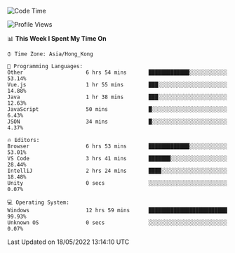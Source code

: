 <!--START_SECTION:waka-->
![Code Time](http://img.shields.io/badge/Code%20Time-13%20hrs%202%20mins-blue)

![Profile Views](http://img.shields.io/badge/Profile%20Views-624-blue)

📊 **This Week I Spent My Time On** 

```text
⌚︎ Time Zone: Asia/Hong_Kong

💬 Programming Languages: 
Other                    6 hrs 54 mins       █████████████░░░░░░░░░░░░   53.14% 
Vue.js                   1 hr 55 mins        ███░░░░░░░░░░░░░░░░░░░░░░   14.88% 
Java                     1 hr 38 mins        ███░░░░░░░░░░░░░░░░░░░░░░   12.63% 
JavaScript               50 mins             █░░░░░░░░░░░░░░░░░░░░░░░░   6.43% 
JSON                     34 mins             █░░░░░░░░░░░░░░░░░░░░░░░░   4.37%

🔥 Editors: 
Browser                  6 hrs 53 mins       █████████████░░░░░░░░░░░░   53.01% 
VS Code                  3 hrs 41 mins       ███████░░░░░░░░░░░░░░░░░░   28.44% 
IntelliJ                 2 hrs 24 mins       ████░░░░░░░░░░░░░░░░░░░░░   18.48% 
Unity                    0 secs              ░░░░░░░░░░░░░░░░░░░░░░░░░   0.07%

💻 Operating System: 
Windows                  12 hrs 59 mins      █████████████████████████   99.93% 
Unknown OS               0 secs              ░░░░░░░░░░░░░░░░░░░░░░░░░   0.07%

```


 Last Updated on 18/05/2022 13:14:10 UTC
<!--END_SECTION:waka-->

